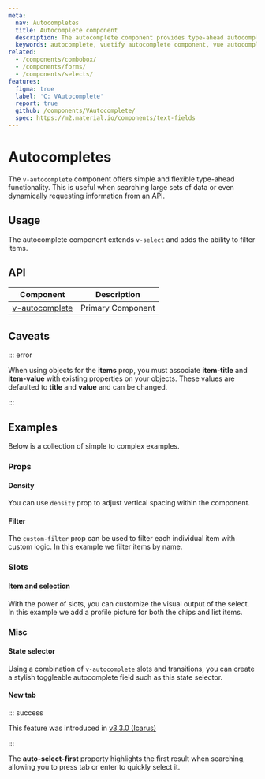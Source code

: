 ```yaml
---
meta:
  nav: Autocompletes
  title: Autocomplete component
  description: The autocomplete component provides type-ahead autocomplete functionality and provides a list of available options.
  keywords: autocomplete, vuetify autocomplete component, vue autocomplete component
related:
  - /components/combobox/
  - /components/forms/
  - /components/selects/
features:
  figma: true
  label: 'C: VAutocomplete'
  report: true
  github: /components/VAutocomplete/
  spec: https://m2.material.io/components/text-fields
---
```


# Autocompletes

The `v-autocomplete` component offers simple and flexible type-ahead functionality. This is useful when searching large sets of data or even dynamically requesting information from an API.

<page-features />

## Usage

The autocomplete component extends `v-select` and adds the ability to filter items.

<usage name="v-autocomplete" />

<entry />

## API

| Component | Description |
| - | - |
| [v-autocomplete](/api/v-autocomplete/) | Primary Component |

<api-inline hide-links />

## Caveats

::: error

When using objects for the **items** prop, you must associate **item-title** and **item-value** with existing properties on your objects. These values are defaulted to **title** and **value** and can be changed.

:::

## Examples

Below is a collection of simple to complex examples.

### Props

#### Density

You can use `density` prop to adjust vertical spacing within the component.

<example file="v-autocomplete/prop-density" />

#### Filter

The `custom-filter` prop can be used to filter each individual item with custom logic. In this example we filter items by name.

<example file="v-autocomplete/prop-filter" />

### Slots

#### Item and selection

With the power of slots, you can customize the visual output of the select. In this example we add a profile picture for both the chips and list items.

<example file="v-autocomplete/slot-item-and-selection" />

### Misc

<!--
#### Asynchronous items

Sometimes you need to load data externally based upon a search query. Use the `search-input` prop with the **.sync** modifier when using the `autocomplete` prop. We also make use of the new `cache-items` prop. This will keep a unique list of all items that have been passed to the `items` prop and is **REQUIRED** when using asynchronous items and the **multiple** prop.

<example file="v-autocomplete/misc-asynchronous-items" />
-->

#### State selector

Using a combination of `v-autocomplete` slots and transitions, you can create a stylish toggleable autocomplete field such as this state selector.

<example file="v-autocomplete/misc-state-selector" />

#### New tab

::: success

This feature was introduced in [v3.3.0 (Icarus)](/getting-started/release-notes/?version=v3.3.0)

:::

The **auto-select-first** property highlights the first result when searching, allowing you to press <v-kbd>tab</v-kbd> or <v-kbd>enter</v-kbd> to quickly select it.

<example file="v-autocomplete/misc-new-tab" />
